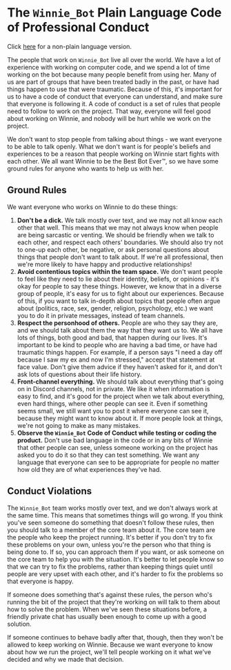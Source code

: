 # The `Winnie_Bot` Plain Language Code of Professional Conduct

Click [here](./CODE_OF_CONDUCT.md) for a non-plain language version.

The people that work on `Winnie_Bot` live all over the world. We have a lot of experience with working on computer code, and we spend a lot of time working on the bot because many people benefit from using her. Many of us are part of groups that have been treated badly in the past, or have had things happen to use that were traumatic. Because of this, it's important for us to have a code of conduct that everyone can understand, and make sure that everyone is following it. A code of conduct is a set of rules that people need to follow to work on the project. That way, everyone will feel good about working on Winnie, and nobody will be hurt while we work on the project.

We don't want to stop people from talking about things - we want everyone to be able to talk openly. What we don't want is for people's beliefs and experiences to be a reason that people working on Winnie start fights with each other. We all want Winnie to be the Best Bot Ever:tm:, so we have some ground rules for anyone who wants to help us with her.

## Ground Rules

We want everyone who works on Winnie to do these things:

1. **Don't be a dick.** We talk mostly over text, and we may not all know each other that well. This means that we may not always know when people are being sarcastic or venting. We should be friendly when we talk to each other, and respect each others' boundaries. We should also try not to one-up each other, be negative, or ask personal questions about things that people don't want to talk about. If we're all professional, then we're more likely to have happy and productive relationships!
2. **Avoid contentious topics within the team space.** We don't want people to feel like they need to lie about their identity, beliefs, or opinions - it's okay for people to say these things. However, we know that in a diverse group of people, it's easy for us to fight about our experiences. Because of this, if you want to talk in-depth about topics that people often argue about (politics, race, sex, gender, religion, psychology, etc.) we want you to do it in private messages, instead of team channels.
3. **Respect the personhood of others.** People are who they say they are, and we should talk about them the way that they want us to. We all have lots of things, both good and bad, that happen during our lives. It's important to be kind to people who are having a bad time, or have had traumatic things happen. For example, if a person says "I need a day off because I saw my ex and now I'm stressed," accept that statement at face value. Don't give them advice if they haven't asked for it, and don't ask lots of questions about their life history.
4. **Front-channel everything.** We should talk about everything that's going on in Discord channels, not in private. We like it when information is easy to find, and it's good for the project when we talk about everything, even hard things, where other people can see it. Even if something seems small, we still want you to post it where everyone can see it, because they might want to know about it. If more people look at things, we're not going to make as many mistakes.
5. **Observe the `Winnie_Bot` Code of Conduct while testing or coding the product.** Don't use bad language in the code or in any bits of Winnie that other people can see, unless someone working on the project has asked you to do it so that they can test something. We want any language that everyone can see to be appropriate for people no matter how old they are of what experiences they've had.

## Conduct Violations

The `Winnie_Bot` team works mostly over text, and we don't always work at the same time.  This means that sometimes things will go wrong. If you think you've seen someone do something that doesn't follow these rules, then you should talk to a member of the core team about it. The core team are the people who keep the project running. It's better if you don't try to fix these problems on your own, unless you're the person who that thing is being done to. If so, you can approach them if you want, or ask someone on the core team to help you with the situation. It's better to let people know so that we can try to fix the problems, rather than keeping things quiet until people are very upset with each other, and it's harder to fix the problems so that everyone is happy.

If someone does something that's against these rules, the person who's running the bit of the project that they're working on will talk to them about how to solve the problem.  When we've seen these situations before, a friendly private chat has usually been enough to come up with a good solution.

If someone continues to behave badly after that, though, then they won't be allowed to keep working on Winnie.  Because we want everyone to know about how we run the project, we'll tell people working on it what we've decided and why we made that decision.

